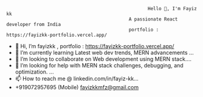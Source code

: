                                                         Hello 👋, I'm Fayiz kk
                                                 A passionate React developer from India
                                                 portfolio : https://fayizkk-portfolio.vercel.app/
- 👋 Hi, I’m fayizkk , portfolio : https://fayizkk-portfolio.vercel.app/
- 👀 I’m currently learning Latest web dev trends, MERN advancements ...
- 🌱  I’m looking to collaborate on Web development using MERN stack....
- 💞️ I’m looking for help with MERN stack challenges, debugging, and optimization. ...
- 📫 How to reach me @ linkedin.com/in/fayiz-kk...
-    +919072957695 (Mobile)
     fayizkkmfz@gmail.com
